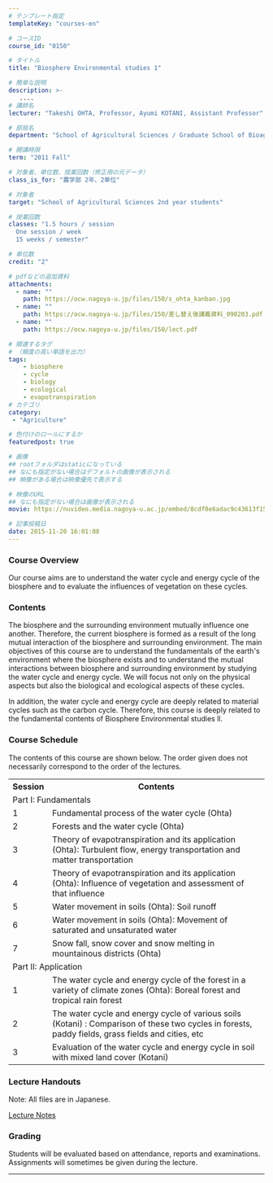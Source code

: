 ```yaml
---
# テンプレート指定
templateKey: "courses-en"

# コースID
course_id: "0150"

# タイトル
title: "Biosphere Environmental studies 1"

# 簡単な説明
description: >-
   ....
# 講師名
lecturer: "Takeshi OHTA, Professor, Ayumi KOTANI, Assistant Professor"

# 部局名
department: "School of Agricultural Sciences / Graduate School of Bioagricultural Sciences"

# 開講時限
term: "2011	Fall"

# 対象者、単位数、授業回数（修正用の元データ）
class_is_for: "農学部 2年、2単位"

# 対象者
target: "School of Agricultural Sciences 2nd year students"

# 授業回数
classes: "1.5 hours / session
  One session / week
  15 weeks / semester"

# 単位数
credit: "2"

# pdfなどの追加資料
attachments:
  - name: "" 
    path: https://ocw.nagoya-u.jp/files/150/s_ohta_kanban.jpg
  - name: "" 
    path: https://ocw.nagoya-u.jp/files/150/差し替え後講義資料_090203.pdf
  - name: "" 
    path: https://ocw.nagoya-u.jp/files/150/lect.pdf

# 関連するタグ
# （頻度の高い単語を出力）
tags:
    - biosphere
    - cycle
    - biology
    - ecological
    - evapotranspiration
# カテゴリ
category:
 - "Agriculture"

# 色付けのロールにするか
featuredpost: true

# 画像
## rootフォルダはstaticになっている
## なにも指定がない場合はデフォルトの画像が表示される
## 映像がある場合は映像優先で表示する

# 映像のURL
## なにも指定がない場合は画像が表示される
movie: https://nuvideo.media.nagoya-u.ac.jp/embed/8cdf0e6adac9c43613f15bffb3cb1f70a58a4eb9

# 記事投稿日
date: 2015-11-20 16:01:08
---
```


### Course Overview

Our course aims are to understand the water cycle and energy cycle of the biosphere and to evaluate the influences of vegetation on these cycles.

### Contents

The biosphere and the surrounding environment mutually influence one another. Therefore, the current biosphere is formed as a result of the long mutual interaction of the biosphere and surrounding environment. The main objectives of this course are to understand the fundamentals of the earth's environment where the biosphere exists and to understand the mutual interactions between biosphere and surrounding environment by studying the water cycle and energy cycle. We will focus not only on the physical aspects but also the biological and ecological aspects of these cycles.

In addition, the water cycle and energy cycle are deeply related to material cycles such as the carbon cycle. Therefore, this course is deeply related to the fundamental contents of Biosphere Environmental studies ll.

<h3>Course Schedule</h3>
<p>
The contents of this course are shown below. The order given does not necessarily correspond to the order of the lectures.
</p>
<table class="basic" width="455">
<tr>
<th width="20" class="center">Session</th>
<th width="435" class="center">Contents</th>
</tr>
<tr>
<td colspan="2" class="center">
Part I: Fundamentals
</td>
</tr>
<tr>
<td width="20" class="center">1</td>
<td width="435">Fundamental process of the water cycle (Ohta)</td>
</tr>
<tr>
<td width="20" class="center">2</td>
<td width="435">
Forests and the water cycle (Ohta) </td>
</tr>
<tr>
<td width="20" class="center">3</td>
<td width="435">
Theory of evapotranspiration and its application (Ohta): Turbulent flow, energy transportation and matter transportation</td>
</tr>
<tr>
<td width="20" class="center">4</td>
<td width="435">
Theory of evapotranspiration and its application (Ohta): Influence of vegetation and assessment of that influence</td>
</tr>
<tr>
<td width="20" class="center">5</td>
<td width="435">
Water movement in soils (Ohta): Soil runoff</td>
</tr>
<tr>
<td width="20" class="center">6</td>
<td width="435">
Water movement in soils (Ohta): Movement of saturated and unsaturated water</td>
</tr>
<tr>
<td width="20" class="center">7</td>
<td width="435">
Snow fall, snow cover and snow melting in mountainous districts (Ohta)</td>
</tr>
<tr>
<td colspan="2" class="center">
Part II: Application
</td>
</tr>
<tr>
<td width="20" class="center">1</td>
<td width="435">
The water cycle and energy cycle of the forest in a variety of climate zones (Ohta): Boreal forest and tropical rain forest</td>
</tr>
<tr>
<td width="20" class="center">2</td>
<td width="435">
The water cycle and energy cycle of various soils (Kotani) : Comparison of these two cycles in forests, paddy fields, grass fields and cities, etc</td>
</tr>
<tr>
<td width="20" class="center">3</td>
<td width="435">
Evaluation of the water cycle and energy cycle in soil with mixed land cover (Kotani)</td>
</tr>
</table>

### Lecture Handouts

Note: All files are in Japanese.

[Lecture Notes](https://ocw.nagoya-u.jp/files/150/lect.pdf)

### Grading

Students will be evaluated based on attendance, reports and examinations. Assignments will sometimes be given during the lecture.

---
